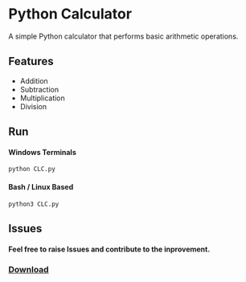 # Python Calculator

A simple Python calculator that performs basic arithmetic operations.

## Features

- Addition
- Subtraction
- Multiplication
- Division

## Run

#### Windows Terminals
    python CLC.py

#### Bash / Linux Based
    python3 CLC.py


## Issues
#### Feel free to raise Issues and contribute to the inprovement.

### <a href="https://github.com/b927b4ce-5629-43b5-a707-1fb033d032fd">Download</a>
